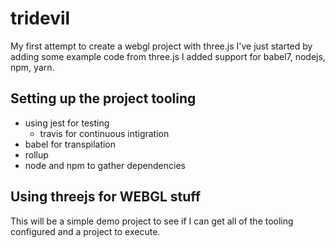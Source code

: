 # tridevil

My first attempt to create a webgl project with three.js
I've just started by adding some example code from three.js
I added support for babel7, nodejs, npm, yarn.

## Setting up the project tooling

- using jest for testing
  - travis for continuous intigration
- babel for transpilation
- rollup
- node and npm to gather dependencies

## Using threejs for WEBGL stuff

This will be a simple demo project to see if I can get
all of the tooling configured and a project to execute.
